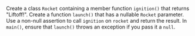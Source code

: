 

Create a class `Rocket` containing a member function `ignition()` that returns
"Liftoff!". Create a function `launch()` that has a nullable `Rocket` parameter.
Use a non-null assertion to call `ignition` on `rocket` and return the result.
In `main()`, ensure that `launch()` throws an exception if you pass it a `null`.
